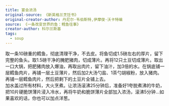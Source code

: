 ```yaml
---
title: 宴会浓汤
original-source: 《新英格兰烹饪书》
original-creator-author: 丹尼尔·韦伯斯特,伊摩俊·沃卡特编
source: 《一条改变世界的鱼：鳕鱼往事》
creator-author: 科尔兰斯基
tags:
  - soup
---
```


取一条10磅重的鳕鱼，彻底清理干净，不去皮。将鱼切成1.5磅左右的厚片，留下完整的鱼头。取1.5磅干净的腌肥猪肉，切成薄片。再将12只土豆切成薄片。取出一口大锅，把肥猪肉放入爆油，再取出肉片，留下油汁，加3倍的水。在锅底铺一层鳕鱼肉片，再铺一层土豆薄片，然后加2大汤勺盐、1茶勺胡椒粉，放入猪肉。再铺一层鳕鱼肉片，然后把剩下的土豆片全铺上去。  
加水盖过所有材料，大火烹煮。让浓汤滚沸25分钟后，准备好1夸脱煮沸的牛奶，把10片硬脆饼薄片浸入冷水，再将牛奶和脆饼薄片全部加入浓汤，滚沸5分钟…如果喜欢的话，你也可以加点洋葱。  

